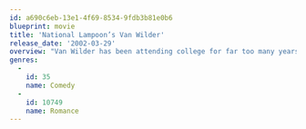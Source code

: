 ```yaml
---
id: a690c6eb-13e1-4f69-8534-9fdb3b81e0b6
blueprint: movie
title: 'National Lampoon’s Van Wilder'
release_date: '2002-03-29'
overview: "Van Wilder has been attending college for far too many years and is scared to graduate, but Van’s father eventually realizes what is going on. When he stops paying his son's tuition fees, Van must come up with the money if he wants to stay in college, so he and his friends come up with a great fund-raising idea – throwing parties. However, when the college magazine finds out and reporter, Gwen is sent to do a story on Van Wilder, things get a little complicated."
genres:
  -
    id: 35
    name: Comedy
  -
    id: 10749
    name: Romance
---
```

